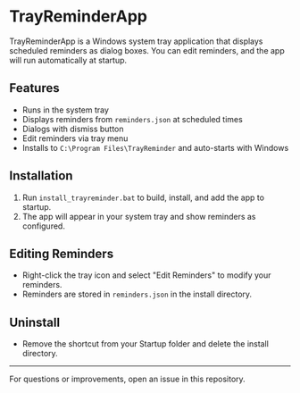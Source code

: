 # TrayReminderApp

TrayReminderApp is a Windows system tray application that displays scheduled reminders as dialog boxes. You can edit reminders, and the app will run automatically at startup.

## Features

- Runs in the system tray
- Displays reminders from `reminders.json` at scheduled times
- Dialogs with dismiss button
- Edit reminders via tray menu
- Installs to `C:\Program Files\TrayReminder` and auto-starts with Windows

## Installation

1. Run `install_trayreminder.bat` to build, install, and add the app to startup.
2. The app will appear in your system tray and show reminders as configured.

## Editing Reminders

- Right-click the tray icon and select "Edit Reminders" to modify your reminders.
- Reminders are stored in `reminders.json` in the install directory.

## Uninstall

- Remove the shortcut from your Startup folder and delete the install directory.

---

For questions or improvements, open an issue in this repository.
